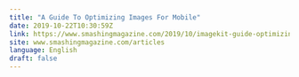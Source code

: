 ```yaml
---
title: "A Guide To Optimizing Images For Mobile"
date: 2019-10-22T10:30:59Z
link: https://www.smashingmagazine.com/2019/10/imagekit-guide-optimizing-images-mobile/?utm_medium=RSS&utm_source=news.12bit.vn
site: www.smashingmagazine.com/articles
language: English
draft: false
---
```

